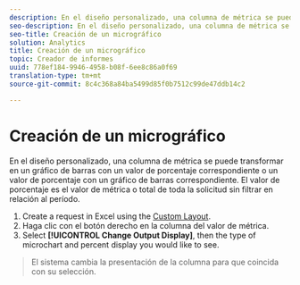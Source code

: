 ```yaml
---
description: En el diseño personalizado, una columna de métrica se puede transformar en un gráfico de barras con un valor de porcentaje correspondiente o un valor de porcentaje con un gráfico de barras correspondiente. El valor de porcentaje es el valor de métrica o total de toda la solicitud sin filtrar en relación al período.
seo-description: En el diseño personalizado, una columna de métrica se puede transformar en un gráfico de barras con un valor de porcentaje correspondiente o un valor de porcentaje con un gráfico de barras correspondiente. El valor de porcentaje es el valor de métrica o total de toda la solicitud sin filtrar en relación al período.
seo-title: Creación de un micrográfico
solution: Analytics
title: Creación de un micrográfico
topic: Creador de informes
uuid: 778ef184-9946-4958-b08f-6ee8c86a0f69
translation-type: tm+mt
source-git-commit: 8c4c368a84ba5499d85f0b7512c99de47ddb14c2

---
```



# Creación de un micrográfico

En el diseño personalizado, una columna de métrica se puede transformar en un gráfico de barras con un valor de porcentaje correspondiente o un valor de porcentaje con un gráfico de barras correspondiente. El valor de porcentaje es el valor de métrica o total de toda la solicitud sin filtrar en relación al período.

1. Create a request in Excel using the [Custom Layout](/help/analyze/report-builder/layout/configure-the-custom-layout.md).
1. Haga clic con el botón derecho en la columna del valor de métrica.
1. Select **[!UICONTROL Change Output Display]**, then the type of microchart and percent display you would like to see.
>El sistema cambia la presentación de la columna para que coincida con su selección.

